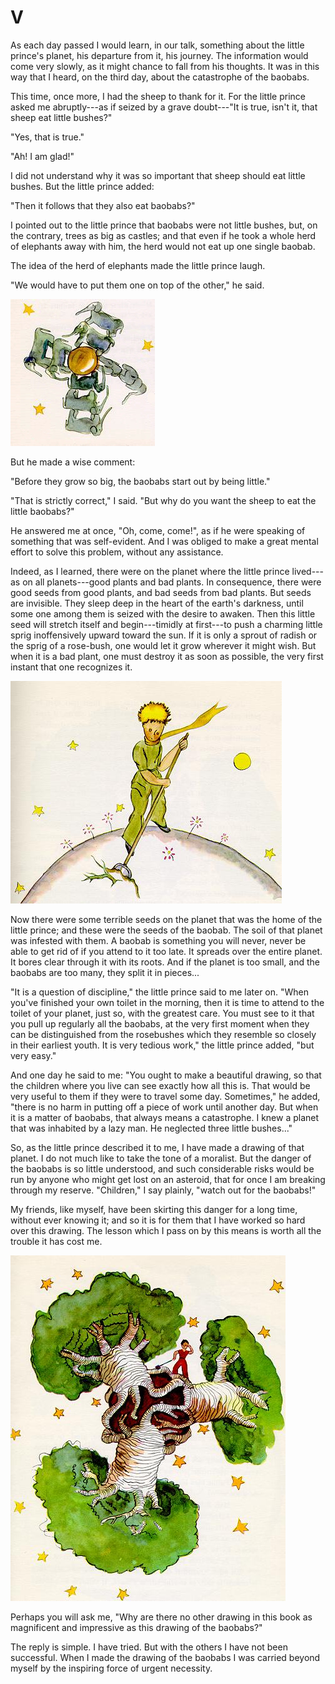 # V

As each day passed I would learn, in our talk, something about the
little prince's planet, his departure from it, his journey. The
information would come very slowly, as it might chance to fall from his
thoughts. It was in this way that I heard, on the third day, about the
catastrophe of the baobabs.

This time, once more, I had the sheep to thank for it. For the little
prince asked me abruptly---as if seized by a grave doubt---"It is true,
isn't it, that sheep eat little bushes?"

"Yes, that is true."

"Ah! I am glad!"

I did not understand why it was so important that sheep should eat
little bushes. But the little prince added:

"Then it follows that they also eat baobabs?"

I pointed out to the little prince that baobabs were not little bushes,
but, on the contrary, trees as big as castles; and that even if he took
a whole herd of elephants away with him, the herd would not eat up one
single baobab.

The idea of the herd of elephants made the little prince laugh.

"We would have to put them one on top of the other," he said.

![Elephants](elephants.jpg)


But he made a wise comment:

"Before they grow so big, the baobabs start out by being little."

"That is strictly correct," I said. "But why do you want the sheep to
eat the little baobabs?"

He answered me at once, "Oh, come, come!", as if he were speaking of
something that was self-evident. And I was obliged to make a great
mental effort to solve this problem, without any assistance.

Indeed, as I learned, there were on the planet where the little prince
lived---as on all planets---good plants and bad plants. In consequence,
there were good seeds from good plants, and bad seeds from bad plants.
But seeds are invisible. They sleep deep in the heart of the earth's
darkness, until some one among them is seized with the desire to awaken.
Then this little seed will stretch itself and begin---timidly at
first---to push a charming little sprig inoffensively upward toward the
sun. If it is only a sprout of radish or the sprig of a rose-bush, one
would let it grow wherever it might wish. But when it is a bad plant,
one must destroy it as soon as possible, the very first instant that one
recognizes it.

![](weeding.jpg)

Now there were some terrible seeds on the planet that was the home of
the little prince; and these were the seeds of the baobab. The soil of
that planet was infested with them. A baobab is something you will
never, never be able to get rid of if you attend to it too late. It
spreads over the entire planet. It bores clear through it with its
roots. And if the planet is too small, and the baobabs are too many,
they split it in pieces...

"It is a question of discipline," the little prince said to me later
on. "When you've finished your own toilet in the morning, then it is
time to attend to the toilet of your planet, just so, with the greatest
care. You must see to it that you pull up regularly all the baobabs, at
the very first moment when they can be distinguished from the rosebushes
which they resemble so closely in their earliest youth. It is very
tedious work," the little prince added, "but very easy."

And one day he said to me: "You ought to make a beautiful drawing, so
that the children where you live can see exactly how all this is. That
would be very useful to them if they were to travel some day.
Sometimes," he added, "there is no harm in putting off a piece of work
until another day. But when it is a matter of baobabs, that always means
a catastrophe. I knew a planet that was inhabited by a lazy man. He
neglected three little bushes..."

So, as the little prince described it to me, I have made a drawing of
that planet. I do not much like to take the tone of a moralist. But the
danger of the baobabs is so little understood, and such considerable
risks would be run by anyone who might get lost on an asteroid, that for
once I am breaking through my reserve. "Children," I say plainly,
"watch out for the baobabs!"

My friends, like myself, have been skirting this danger for a long time,
without ever knowing it; and so it is for them that I have worked so
hard over this drawing. The lesson which I pass on by this means is
worth all the trouble it has cost me.

![](baobab.jpg)

Perhaps you will ask me, "Why are there no other drawing in this book
as magnificent and impressive as this drawing of the baobabs?"

The reply is simple. I have tried. But with the others I have not been
successful. When I made the drawing of the baobabs I was carried beyond
myself by the inspiring force of urgent necessity.
